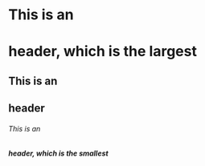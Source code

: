 # This is an <h1> header, which is the largest
## This is an <h2> header
###### This is an <h5> header, which is the smallest
